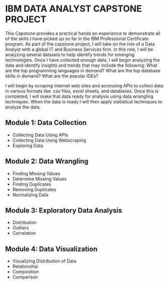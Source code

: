 # IBM DATA ANALYST CAPSTONE PROJECT
This Capstone provides a practical hands on experience to demonstrate all of the skills I have picked up so far in the IBM Professional Certificate program. As part of the capstone project, I will take on the role of a Data Analyst with a global IT and Business Services firm.
In this role, I will be analyzing several datasets to help identify trends for emerging technologies. Once I have collected enough data, I will begin analyzing the data and identify insights and trends that may include the following: What are the top programming languages in demand? What are the top database skills in demand? What are the popular IDEs?

I will begin by scraping internet web sites and accessing APIs to collect data in various formats like .csv files, excel sheets, and databases. Once this is completed, I will make that data ready for analysis using data wrangling techniques. When the data is ready I will then apply statistical techniques to analyze the data.

## Module 1: Data Collection
- Collecting Data Using APIs
- Collecting Data Using Webscraping
- Exploring Data

## Module 2: Data Wrangling
- Finding Missing Values
- Determine Missing Values
- Finding Duplicates
- Removing Duplicates
- Normalizing Data

## Module 3: Exploratory Data Analysis
- Distribution
- Outliers
- Correlation

## Module 4: Data Visualization
- Visualizing Distribution of Data
- Relationship
- Composition
- Comparison

